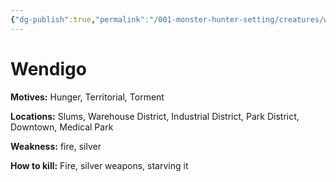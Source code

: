 ```yaml
---
{"dg-publish":true,"permalink":"/001-monster-hunter-setting/creatures/wendigo/"}
---
```


# Wendigo

**Motives:** Hunger, Territorial, Torment

**Locations:** Slums, Warehouse District, Industrial District, Park District, Downtown, Medical Park

**Weakness:** fire, silver

**How to kill:** Fire, silver weapons, starving it


